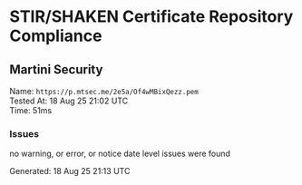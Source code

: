 # STIR/SHAKEN Certificate Repository Compliance

## Martini Security

Name: `https://p.mtsec.me/2e5a/Of4wMBixQezz.pem`\
Tested At: 18 Aug 25 21:02 UTC\
Time: 51ms

### Issues

no warning, or error, or notice date level issues were found

Generated: 18 Aug 25 21:13 UTC